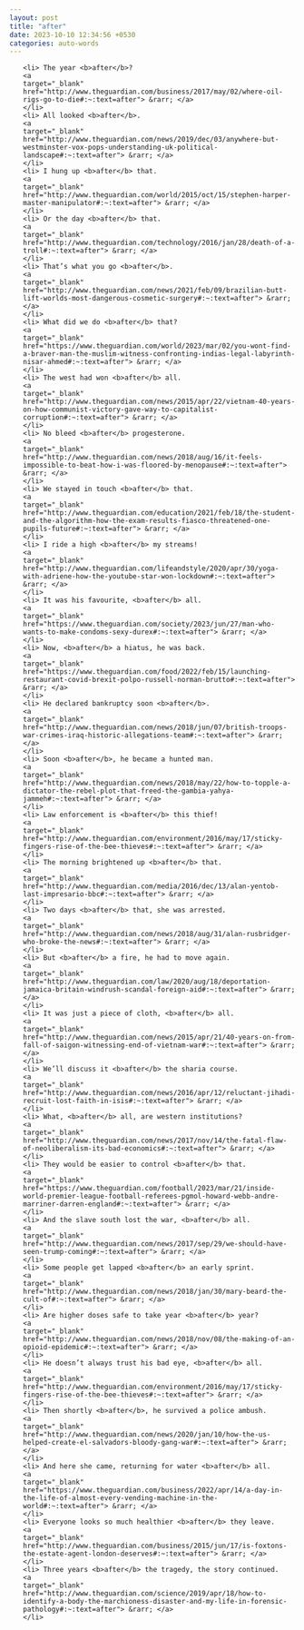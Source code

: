 ```yaml
---
layout: post
title: "after"
date: 2023-10-10 12:34:56 +0530
categories: auto-words
---
```

<ol>

    <li> The year <b>after</b>?
    <a 
    target="_blank" 
    href="http://www.theguardian.com/business/2017/may/02/where-oil-rigs-go-to-die#:~:text=after"> &rarr; </a>
    </li>
    <li> All looked <b>after</b>.
    <a 
    target="_blank" 
    href="http://www.theguardian.com/news/2019/dec/03/anywhere-but-westminster-vox-pops-understanding-uk-political-landscape#:~:text=after"> &rarr; </a>
    </li>
    <li> I hung up <b>after</b> that.
    <a 
    target="_blank" 
    href="http://www.theguardian.com/world/2015/oct/15/stephen-harper-master-manipulator#:~:text=after"> &rarr; </a>
    </li>
    <li> Or the day <b>after</b> that.
    <a 
    target="_blank" 
    href="http://www.theguardian.com/technology/2016/jan/28/death-of-a-troll#:~:text=after"> &rarr; </a>
    </li>
    <li> That’s what you go <b>after</b>.
    <a 
    target="_blank" 
    href="http://www.theguardian.com/news/2021/feb/09/brazilian-butt-lift-worlds-most-dangerous-cosmetic-surgery#:~:text=after"> &rarr; </a>
    </li>
    <li> What did we do <b>after</b> that?
    <a 
    target="_blank" 
    href="https://www.theguardian.com/world/2023/mar/02/you-wont-find-a-braver-man-the-muslim-witness-confronting-indias-legal-labyrinth-nisar-ahmed#:~:text=after"> &rarr; </a>
    </li>
    <li> The west had won <b>after</b> all.
    <a 
    target="_blank" 
    href="http://www.theguardian.com/news/2015/apr/22/vietnam-40-years-on-how-communist-victory-gave-way-to-capitalist-corruption#:~:text=after"> &rarr; </a>
    </li>
    <li> No bleed <b>after</b> progesterone.
    <a 
    target="_blank" 
    href="http://www.theguardian.com/news/2018/aug/16/it-feels-impossible-to-beat-how-i-was-floored-by-menopause#:~:text=after"> &rarr; </a>
    </li>
    <li> We stayed in touch <b>after</b> that.
    <a 
    target="_blank" 
    href="http://www.theguardian.com/education/2021/feb/18/the-student-and-the-algorithm-how-the-exam-results-fiasco-threatened-one-pupils-future#:~:text=after"> &rarr; </a>
    </li>
    <li> I ride a high <b>after</b> my streams!
    <a 
    target="_blank" 
    href="http://www.theguardian.com/lifeandstyle/2020/apr/30/yoga-with-adriene-how-the-youtube-star-won-lockdown#:~:text=after"> &rarr; </a>
    </li>
    <li> It was his favourite, <b>after</b> all.
    <a 
    target="_blank" 
    href="https://www.theguardian.com/society/2023/jun/27/man-who-wants-to-make-condoms-sexy-durex#:~:text=after"> &rarr; </a>
    </li>
    <li> Now, <b>after</b> a hiatus, he was back.
    <a 
    target="_blank" 
    href="https://www.theguardian.com/food/2022/feb/15/launching-restaurant-covid-brexit-polpo-russell-norman-brutto#:~:text=after"> &rarr; </a>
    </li>
    <li> He declared bankruptcy soon <b>after</b>.
    <a 
    target="_blank" 
    href="http://www.theguardian.com/news/2018/jun/07/british-troops-war-crimes-iraq-historic-allegations-team#:~:text=after"> &rarr; </a>
    </li>
    <li> Soon <b>after</b>, he became a hunted man.
    <a 
    target="_blank" 
    href="http://www.theguardian.com/news/2018/may/22/how-to-topple-a-dictator-the-rebel-plot-that-freed-the-gambia-yahya-jammeh#:~:text=after"> &rarr; </a>
    </li>
    <li> Law enforcement is <b>after</b> this thief!
    <a 
    target="_blank" 
    href="http://www.theguardian.com/environment/2016/may/17/sticky-fingers-rise-of-the-bee-thieves#:~:text=after"> &rarr; </a>
    </li>
    <li> The morning brightened up <b>after</b> that.
    <a 
    target="_blank" 
    href="http://www.theguardian.com/media/2016/dec/13/alan-yentob-last-impresario-bbc#:~:text=after"> &rarr; </a>
    </li>
    <li> Two days <b>after</b> that, she was arrested.
    <a 
    target="_blank" 
    href="http://www.theguardian.com/news/2018/aug/31/alan-rusbridger-who-broke-the-news#:~:text=after"> &rarr; </a>
    </li>
    <li> But <b>after</b> a fire, he had to move again.
    <a 
    target="_blank" 
    href="http://www.theguardian.com/law/2020/aug/18/deportation-jamaica-britain-windrush-scandal-foreign-aid#:~:text=after"> &rarr; </a>
    </li>
    <li> It was just a piece of cloth, <b>after</b> all.
    <a 
    target="_blank" 
    href="http://www.theguardian.com/news/2015/apr/21/40-years-on-from-fall-of-saigon-witnessing-end-of-vietnam-war#:~:text=after"> &rarr; </a>
    </li>
    <li> We’ll discuss it <b>after</b> the sharia course.
    <a 
    target="_blank" 
    href="http://www.theguardian.com/news/2016/apr/12/reluctant-jihadi-recruit-lost-faith-in-isis#:~:text=after"> &rarr; </a>
    </li>
    <li> What, <b>after</b> all, are western institutions?
    <a 
    target="_blank" 
    href="http://www.theguardian.com/news/2017/nov/14/the-fatal-flaw-of-neoliberalism-its-bad-economics#:~:text=after"> &rarr; </a>
    </li>
    <li> They would be easier to control <b>after</b> that.
    <a 
    target="_blank" 
    href="https://www.theguardian.com/football/2023/mar/21/inside-world-premier-league-football-referees-pgmol-howard-webb-andre-marriner-darren-england#:~:text=after"> &rarr; </a>
    </li>
    <li> And the slave south lost the war, <b>after</b> all.
    <a 
    target="_blank" 
    href="http://www.theguardian.com/news/2017/sep/29/we-should-have-seen-trump-coming#:~:text=after"> &rarr; </a>
    </li>
    <li> Some people get lapped <b>after</b> an early sprint.
    <a 
    target="_blank" 
    href="http://www.theguardian.com/news/2018/jan/30/mary-beard-the-cult-of#:~:text=after"> &rarr; </a>
    </li>
    <li> Are higher doses safe to take year <b>after</b> year?
    <a 
    target="_blank" 
    href="http://www.theguardian.com/news/2018/nov/08/the-making-of-an-opioid-epidemic#:~:text=after"> &rarr; </a>
    </li>
    <li> He doesn’t always trust his bad eye, <b>after</b> all.
    <a 
    target="_blank" 
    href="http://www.theguardian.com/environment/2016/may/17/sticky-fingers-rise-of-the-bee-thieves#:~:text=after"> &rarr; </a>
    </li>
    <li> Then shortly <b>after</b>, he survived a police ambush.
    <a 
    target="_blank" 
    href="http://www.theguardian.com/news/2020/jan/10/how-the-us-helped-create-el-salvadors-bloody-gang-war#:~:text=after"> &rarr; </a>
    </li>
    <li> And here she came, returning for water <b>after</b> all.
    <a 
    target="_blank" 
    href="https://www.theguardian.com/business/2022/apr/14/a-day-in-the-life-of-almost-every-vending-machine-in-the-world#:~:text=after"> &rarr; </a>
    </li>
    <li> Everyone looks so much healthier <b>after</b> they leave.
    <a 
    target="_blank" 
    href="http://www.theguardian.com/business/2015/jun/17/is-foxtons-the-estate-agent-london-deserves#:~:text=after"> &rarr; </a>
    </li>
    <li> Three years <b>after</b> the tragedy, the story continued.
    <a 
    target="_blank" 
    href="http://www.theguardian.com/science/2019/apr/18/how-to-identify-a-body-the-marchioness-disaster-and-my-life-in-forensic-pathology#:~:text=after"> &rarr; </a>
    </li>